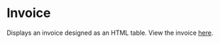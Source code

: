 # Invoice
Displays an invoice designed as an HTML table. View the invoice [here](https://pgmpofu.github.io/invoice/invoice.html).
